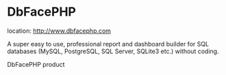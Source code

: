 DbFacePHP
=========

location: http://www.dbfacephp.com

A super easy to use, professional report and dashboard builder for SQL databases (MySQL, PostgreSQL, SQL Server, SQLite3 etc.) without coding.	

DbFacePHP product

